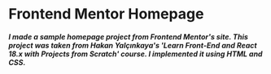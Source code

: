 # Frontend Mentor Homepage

##### I made a sample homepage project from Frontend Mentor's site. This project was taken from Hakan Yalçınkaya's 'Learn Front-End and React 18.x with Projects from Scratch' course. I implemented it using HTML and CSS.

